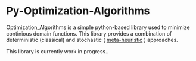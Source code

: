 # Py-Optimization-Algorithms

Optimization_Algorithms is a simple python-based library used to minimize continious domain functions. This library provides a combination of deterministic (classical) and stochastic ( [meta-heuristic](https://en.wikipedia.org/wiki/Metaheuristic) ) approaches.

This library is currently work in progress..
